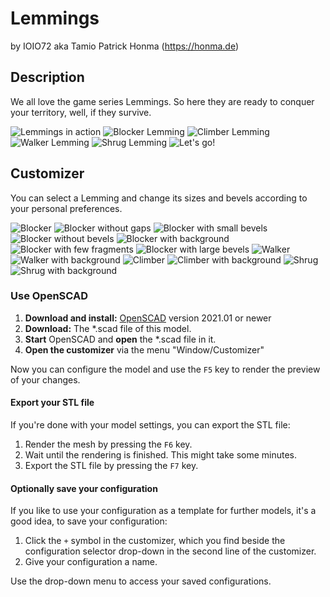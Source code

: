 # Lemmings

by IOIO72 aka Tamio Patrick Honma (https://honma.de)

## Description

We all love the game series Lemmings. So here they are ready to conquer your territory, well, if they survive.

![Lemmings in action](Photos/20210619_190227.jpg)
![Blocker Lemming](Photos/20210619_190237.jpg)
![Climber Lemming](Photos/20210619_190252.jpg)
![Walker Lemming](Photos/20210619_190233.jpg)
![Shrug Lemming](Photos/20210619_190243.jpg)
![Let's go!](20210619_190329.jpg)

## Customizer

You can select a Lemming and change its sizes and bevels according to your personal preferences.

![Blocker](Blocker.png)
![Blocker without gaps](Blocker_without_Gaps.png)
![Blocker with small bevels](Blocker_with_Small_Bevels.png)
![Blocker without bevels](Blocker_without_Bevels.png)
![Blocker with background](Blocker_with_Background.png)
![Blocker with few fragments](Blocker_with_Few_Fragments.png)
![Blocker with large bevels](Blocker_with_Large_Bevels.png)
![Walker](Walker.png)
![Walker with background](Walker_with_Background.png)
![Climber](Climber.png)
![Climber with background](Climber_with_Background.png)
![Shrug](Shrug.png)
![Shrug with background](Shrug_with_Background.png)

### Use OpenSCAD

1. **Download and install:** [OpenSCAD](http://openscad.org/) version 2021.01 or newer
2. **Download:** The *.scad file of this model.
3. **Start** OpenSCAD and **open** the *.scad file in it.
4. **Open the customizer** via the menu "Window/Customizer"

Now you can configure the model and use the `F5` key to render the preview of your changes.

#### Export your STL file

If you're done with your model settings, you can export the STL file:

1. Render the mesh by pressing the `F6` key.
2. Wait until the rendering is finished. This might take some minutes.
3. Export the STL file by pressing the `F7` key.

#### Optionally save your configuration

If you like to use your configuration as a template for further models, it's a good idea, to save your configuration:

1. Click the `+` symbol in the customizer, which you find beside the configuration selector drop-down in the second line of the customizer.
2. Give your configuration a name.

Use the drop-down menu to access your saved configurations.
